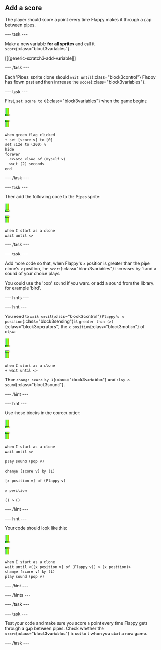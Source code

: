 ## Add a score

The player should score a point every time Flappy makes it through a gap between pipes.

--- task ---

Make a new variable **for all sprites** and call it `score`{:class="block3variables"}.

[[[generic-scratch3-add-variable]]]

--- /task ---

Each 'Pipes' sprite clone should `wait until`{:class="block3control"} Flappy has flown past and then increase the `score`{:class="block3variables"}.

--- task ---

First, `set score to 0`{:class="block3variables"} when the game begins:

![pipes sprite](images/pipes-sprite.png)

```blocks3
when green flag clicked
+ set [score v] to [0]
set size to (200) %
hide
forever 
  create clone of (myself v)
  wait (2) seconds
end
```

--- /task ---

--- task ---

Then add the following code to the `Pipes` sprite:

![pipes sprite](images/pipes-sprite.png)

```blocks3
when I start as a clone
wait until <>
```

--- /task ---

--- task ---

Add more code so that, when Flappy's `x` position is greater than the pipe clone's `x` position, the `score`{:class="block3variables"} increases by `1` and a sound of your choice plays.

You could use the 'pop' sound if you want, or add a sound from the library, for example 'bird'.

--- hints ---

--- hint ---

You need to `wait until`{:class="block3control"} `Flappy's x position`{:class="block3sensing"} is `greater than (>)`{:class="block3operators"} the `x position`{:class="block3motion"} of `Pipes`.  

![pipes sprite](images/pipes-sprite.png)

```blocks3
when I start as a clone
+ wait until <>
```

Then `change score by 1`{:class="block3variables"} and `play a sound`{:class="block3sound"}. 

--- /hint ---

--- hint ---

Use these blocks in the correct order:

![pipes sprite](images/pipes-sprite.png)

```blocks3
when I start as a clone
wait until <>

play sound (pop v)

change [score v] by (1)

[x position v] of (Flappy v)

x position

() > ()
```

--- /hint ---

--- hint ---

Your code should look like this:

![pipes sprite](images/pipes-sprite.png)

```blocks3
when I start as a clone
wait until <([x position v] of (Flappy v)) > (x position)>
change [score v] by (1)
play sound (pop v)
```

--- /hint ---

--- /hints ---

--- /task ---

--- task ---

Test your code and make sure you score a point every time Flappy gets through a gap between pipes. Check whether the `score`{:class="block3variables"} is set to `0` when you start a new game.

--- /task ---
